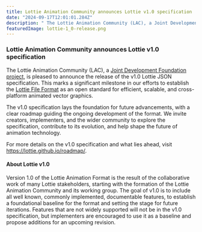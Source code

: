 ```yaml
---
title: Lottie Animation Community announces Lottie v1.0 specification
date: "2024-09-17T12:01:01.284Z"
description: " The Lottie Animation Community (LAC), a Joint Development Foundation project, is pleased to announce the release of the v1.0 Lottie JSON specification."
featuredImage: lottie-1_0-release.png
---
```


### Lottie Animation Community announces Lottie v1.0 specification

The Lottie Animation Community (LAC), a [Joint Development Foundation project](https://jointdevelopment.org/), is pleased to announce the release of the v1.0 Lottie JSON specification.
This marks a significant milestone in our efforts to establish the [Lottie File Format](https://lottie.github.io/) as an open standard for efficient, scalable, and cross-platform animated vector graphics.

The v1.0 specification lays the foundation for future advancements, with a clear roadmap guiding the ongoing development of the format. We invite creators, implementers, and the wider community to explore the specification, contribute to its evolution, and help shape the future of animation technology.

For more details on the v1.0 specification and what lies ahead, visit https://lottie.github.io/roadmap/.

#### About Lottie v1.0

Version 1.0 of the Lottie Animation Format is the result of the collaborative work of many Lottie stakeholders, starting with the formation of the Lottie Animation Community and its working group. The goal of v1.0 is to include all well known, commonly implemented, documentable features, to establish a foundational baseline for the format and setting the stage for future iterations. Features that are not widely supported will not be in the v1.0 specification, but implementers are encouraged to use it as a baseline and propose additions for an upcoming revision.
